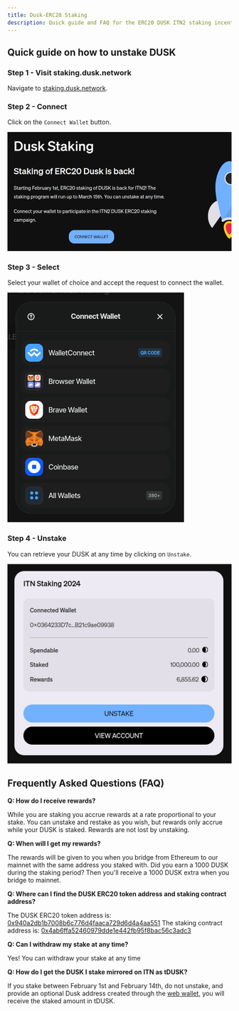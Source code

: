 ```yaml
---
title: Dusk-ERC20 Staking
description: Quick guide and FAQ for the ERC20 DUSK ITN2 staking incentive.
---
```


## Quick guide on how to unstake DUSK

### Step 1 - Visit staking.dusk.network

Navigate to [staking.dusk.network](https://staking.dusk.network/). 

### Step 2 - Connect

Click on the `Connect Wallet` button. 

![Staking landing page.](../../../../assets/itn/connect-wallet.png)

### Step 3 - Select

Select your wallet of choice and accept the request to connect the wallet.

![Select a wallet.](../../../../assets/itn/select-wallet.png)

### Step 4 - Unstake

You can retrieve your DUSK at any time by clicking on `Unstake`.

![Unstake window approval.](../../../../assets/itn/unstake.png)

## Frequently Asked Questions (FAQ)

**Q: How do I receive rewards?**

While you are staking you accrue rewards at a rate proportional to your stake. You can unstake and restake as you wish, but rewards only accrue while your DUSK is staked. Rewards are not lost by unstaking.

**Q: When will I get my rewards?**

The rewards will be given to you when you bridge from Ethereum to our mainnet with the same address you staked with. Did you earn a 1000 DUSK during the staking period? Then you'll receive a 1000 DUSK extra when you bridge to mainnet.

**Q: Where can I find the DUSK ERC20 token address and staking contract address?**

The DUSK ERC20 token address is: [0x940a2db1b7008b6c776d4faaca729d6d4a4aa551](https://etherscan.io/token/0x940a2db1b7008b6c776d4faaca729d6d4a4aa551)
The staking contract address is: [0x4ab6ffa52460979dde1e442fb95f8bac56c3adc3](https://etherscan.io/address/0x4ab6ffa52460979dde1e442fb95f8bac56c3adc3)

**Q: Can I withdraw my stake at any time?**

Yes! You can withdraw your stake at any time

**Q: How do I get the DUSK I stake mirrored on ITN as tDUSK?**

If you stake between February 1st and February 14th, do not unstake, and provide an optional Dusk address created through the [web wallet](https://wallet.dusk.network/), you will receive the staked amount in tDUSK.